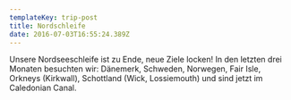 ```yaml
---
templateKey: trip-post
title: Nordschleife
date: 2016-07-03T16:55:24.389Z
---
```


Unsere Nordseeschleife ist zu Ende, neue Ziele locken! In den letzten drei Monaten besuchten wir: Dänemerk, Schweden, Norwegen, Fair Isle, Orkneys (Kirkwall), Schottland (Wick, Lossiemouth) und sind jetzt im Caledonian Canal.
